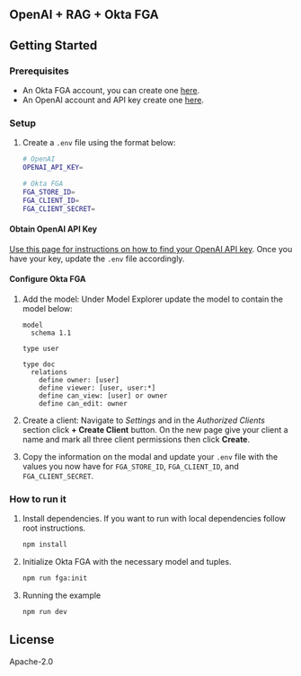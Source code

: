 ## OpenAI + RAG + Okta FGA

## Getting Started

### Prerequisites

- An Okta FGA account, you can create one [here](https://dashboard.fga.dev).
- An OpenAI account and API key create one [here](https://platform.openai.com).

### Setup

1. Create a `.env` file using the format below:

   ```sh
   # OpenAI
   OPENAI_API_KEY=

   # Okta FGA
   FGA_STORE_ID=
   FGA_CLIENT_ID=
   FGA_CLIENT_SECRET=
   ```

#### Obtain OpenAI API Key

[Use this page for instructions on how to find your OpenAI API key](https://help.openai.com/en/articles/4936850-where-do-i-find-my-openai-api-key). Once you have your key, update the `.env` file accordingly.

#### Configure Okta FGA

1. Add the model: Under Model Explorer update the model to contain the model below:

    ```
    model
      schema 1.1
    
    type user
    
    type doc
      relations
        define owner: [user]
        define viewer: [user, user:*]
        define can_view: [user] or owner
        define can_edit: owner
    
    ```

2. Create a client: Navigate to *Settings* and in the *Authorized Clients* section click **+ Create Client** button. On the new page give your client a name and mark all three client permissions then click **Create**.
  
3. Copy the information on the modal and update your `.env` file with the values you now have for `FGA_STORE_ID`, `FGA_CLIENT_ID`, and `FGA_CLIENT_SECRET`.

### How to run it

1. Install dependencies. If you want to run with local dependencies follow root instructions.

   ```sh
   npm install
   ```

2. Initialize Okta FGA with the necessary model and tuples.

   ```sh
   npm run fga:init
   ```

3. Running the example
   ```sh
   npm run dev
   ```

## License

Apache-2.0
